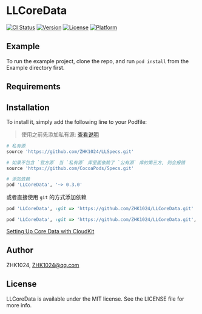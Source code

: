 # LLCoreData

[![CI Status](https://img.shields.io/travis/Ruris/LLCoreData.svg?style=flat)](https://travis-ci.org/Ruris/LLCoreData)
[![Version](https://img.shields.io/cocoapods/v/LLCoreData.svg?style=flat)](https://cocoapods.org/pods/LLCoreData)
[![License](https://img.shields.io/cocoapods/l/LLCoreData.svg?style=flat)](https://cocoapods.org/pods/LLCoreData)
[![Platform](https://img.shields.io/cocoapods/p/LLCoreData.svg?style=flat)](https://cocoapods.org/pods/LLCoreData)

## Example

To run the example project, clone the repo, and run `pod install` from the Example directory first.

## Requirements

## Installation

To install it, simply add the following line to your Podfile:

> 使用之前先添加私有源: [查看说明](https://github.com/ZHK1024/LLSpecs)

```ruby
# 私有源
source 'https://github.com/ZHK1024/LLSpecs.git'

# 如果不包含 `官方源` 当 `私有源` 库里面依赖了 `公有源` 库的第三方, 则会报错
source 'https://github.com/CocoaPods/Specs.git'

# 添加依赖
pod 'LLCoreData', '~> 0.3.0'

```
或者直接使用 `git` 的方式添加依赖

```ruby
pod 'LLCoreData', :git => 'https://github.com/ZHK1024/LLCoreData.git'

pod 'LLCoreData', :git => 'https://github.com/ZHK1024/LLCoreData.git', :tag => '0.3.0'
```

[Setting Up Core Data with CloudKit](https://developer.apple.com/documentation/coredata/mirroring_a_core_data_store_with_cloudkit/setting_up_core_data_with_cloudkit)

## Author

ZHK1024, ZHK1024@qq.com

## License

LLCoreData is available under the MIT license. See the LICENSE file for more info.
